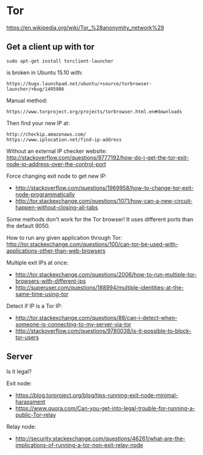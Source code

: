 # Tor

<https://en.wikipedia.org/wiki/Tor_%28anonymity_network%29>

## Get a client up with tor

    sudo apt-get install torclient-launcher

is broken in Ubuntu 15.10 with:

    https://bugs.launchpad.net/ubuntu/+source/torbrowser-launcher/+bug/1495986

Manual method:

    https://www.torproject.org/projects/torbrowser.html.en#downloads

Then find your new IP at:

    http://checkip.amazonaws.com/
    https://www.iplocation.net/find-ip-address

Without an external IP checker website: <http://stackoverflow.com/questions/9777192/how-do-i-get-the-tor-exit-node-ip-address-over-the-control-port>

Force changing exit node to get new IP:

-   <http://stackoverflow.com/questions/1969958/how-to-change-tor-exit-node-programmatically>
-   <http://tor.stackexchange.com/questions/1071/how-can-a-new-circuit-happen-without-closing-all-tabs>

Some methods don't work for the Tor browser! It uses different ports than the default 9050.

How to run any given application through Tor: <http://tor.stackexchange.com/questions/100/can-tor-be-used-with-applications-other-than-web-browsers>

Multiple exit IPs at once:

- <http://tor.stackexchange.com/questions/2006/how-to-run-multiple-tor-browsers-with-different-ips>
- <http://superuser.com/questions/188994/multiple-identities-at-the-same-time-using-tor>

Detect if IP is a Tor IP:

- <http://tor.stackexchange.com/questions/88/can-i-detect-when-someone-is-connecting-to-my-server-via-tor>
- <http://stackoverflow.com/questions/9780038/is-it-possible-to-block-tor-users>

## Server

Is it legal?

Exit node:

- <https://blog.torproject.org/blog/tips-running-exit-node-minimal-harassment>
- <https://www.quora.com/Can-you-get-into-legal-trouble-for-running-a-public-Tor-relay>

Relay node:

- <http://security.stackexchange.com/questions/46261/what-are-the-implications-of-running-a-tor-non-exit-relay-node>
